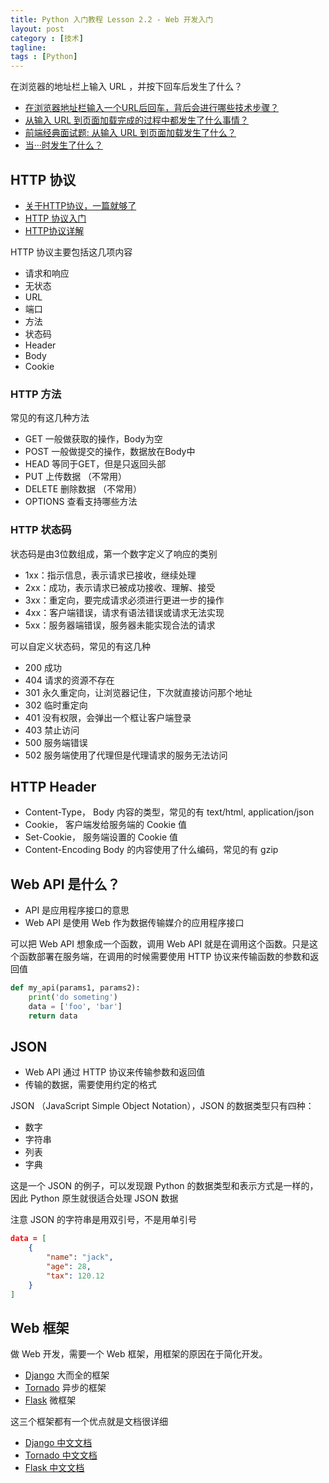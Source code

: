 ```yaml
---
title: Python 入门教程 Lesson 2.2 - Web 开发入门
layout: post
category : [技术]
tagline: 
tags : [Python]
---
```


在浏览器的地址栏上输入 URL ，并按下回车后发生了什么？

- [在浏览器地址栏输入一个URL后回车，背后会进行哪些技术步骤？](https://www.zhihu.com/question/34873227)
- [从输入 URL 到页面加载完成的过程中都发生了什么事情？](http://fex.baidu.com/blog/2014/05/what-happen/)
- [前端经典面试题: 从输入 URL 到页面加载发生了什么？](https://gold.xitu.io/entry/57f10284da2f60004f5f2e5e)
- [当···时发生了什么？](https://github.com/skyline75489/what-happens-when-zh_CN)

## HTTP 协议

- [关于HTTP协议，一篇就够了](http://www.jianshu.com/p/80e25cb1d81a)
- [HTTP 协议入门](http://www.ruanyifeng.com/blog/2016/08/http.html)
- [HTTP协议详解](http://www.cnblogs.com/li0803/archive/2008/11/03/1324746.html)


HTTP 协议主要包括这几项内容

- 请求和响应
- 无状态
- URL
- 端口
- 方法
- 状态码 
- Header
- Body
- Cookie

### HTTP 方法

常见的有这几种方法

- GET 一般做获取的操作，Body为空
- POST 一般做提交的操作，数据放在Body中
- HEAD 等同于GET，但是只返回头部
- PUT 上传数据 （不常用）
- DELETE 删除数据 （不常用）
- OPTIONS 查看支持哪些方法

### HTTP 状态码

状态码是由3位数组成，第一个数字定义了响应的类别

- 1xx：指示信息，表示请求已接收，继续处理
- 2xx：成功，表示请求已被成功接收、理解、接受
- 3xx：重定向，要完成请求必须进行更进一步的操作
- 4xx：客户端错误，请求有语法错误或请求无法实现
- 5xx：服务器端错误，服务器未能实现合法的请求

可以自定义状态码，常见的有这几种

- 200 成功
- 404 请求的资源不存在
- 301 永久重定向，让浏览器记住，下次就直接访问那个地址
- 302 临时重定向
- 401 没有权限，会弹出一个框让客户端登录
- 403 禁止访问
- 500 服务端错误
- 502 服务端使用了代理但是代理请求的服务无法访问 

## HTTP Header

- Content-Type， Body 内容的类型，常见的有 text/html, application/json
- Cookie， 客户端发给服务端的 Cookie 值
- Set-Cookie， 服务端设置的 Cookie 值
- Content-Encoding Body 的内容使用了什么编码，常见的有 gzip


## Web API 是什么？

- API 是应用程序接口的意思
- Web API 是使用 Web 作为数据传输媒介的应用程序接口

可以把 Web API 想象成一个函数，调用 Web API 就是在调用这个函数。只是这个函数部署在服务端，在调用的时候需要使用 HTTP 协议来传输函数的参数和返回值

```py
def my_api(params1, params2):
    print('do someting')
    data = ['foo', 'bar']
    return data
```

## JSON

- Web API 通过 HTTP 协议来传输参数和返回值
- 传输的数据，需要使用约定的格式

JSON （JavaScript Simple Object Notation），JSON 的数据类型只有四种：

- 数字
- 字符串
- 列表
- 字典

这是一个 JSON 的例子，可以发现跟 Python 的数据类型和表示方式是一样的，因此 Python 原生就很适合处理 JSON 数据

注意 JSON 的字符串是用双引号，不是用单引号

```json
data = [
    {
        "name": "jack",
        "age": 28,
        "tax": 120.12
    }
]
```

## Web 框架

做 Web 开发，需要一个 Web 框架，用框架的原因在于简化开发。

- [Django](https://www.djangoproject.com/) 大而全的框架
- [Tornado](http://www.tornadoweb.org/en/stable/) 异步的框架
- [Flask](http://flask.pocoo.org/) 微框架

这三个框架都有一个优点就是文档很详细

- [Django 中文文档](https://wizardforcel.gitbooks.io/django-chinese-docs-18/content/)
- [Tornado 中文文档](https://tornado-zh.readthedocs.io/zh/latest/)
- [Flask 中文文档](http://docs.jinkan.org/docs/flask/)


